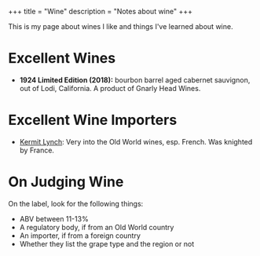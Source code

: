 +++
title = "Wine"
description = "Notes about wine"
+++

This is my page about wines I like and things I've learned about wine.

# Excellent Wines

- **1924 Limited Edition (2018):** bourbon barrel aged cabernet sauvignon, out of Lodi, California. A product of Gnarly Head Wines.

# Excellent Wine Importers

- [Kermit Lynch](https://kermitlynch.com): Very into the Old World wines, esp. French. Was knighted by France.

# On Judging Wine

On the label, look for the following things:

- ABV between 11-13%
- A regulatory body, if from an Old World country
- An importer, if from a foreign country
- Whether they list the grape type and the region or not
